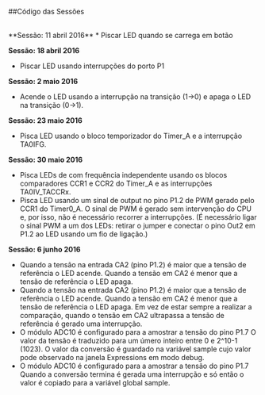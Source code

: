 ##Código das Sessões

<br>
**Sessão: 11 abril 2016**
* Piscar LED quando se carrega em botão

**Sessão: 18 abril 2016**
* Piscar LED usando interrupções do porto P1

**Sessão: 2 maio 2016**
* Acende o LED usando a interrupção na transição (1->0) e apaga o LED na transição (0->1).

**Sessão: 23 maio 2016**
* Pisca LED usando o bloco temporizador do Timer_A e a interrupção TA0IFG.

**Sessão: 30 maio 2016**
* Pisca LEDs de com frequência independente usando  os blocos comparadores CCR1 e CCR2 do Timer_A e as interrupções TA0IV_TACCRx.
* Pisca LED usando um sinal de output no pino P1.2 de PWM gerado pelo CCR1 do Timer0_A. O sinal de PWM é gerado sem intervenção do CPU e, por isso, não é necessário recorrer a interrupções. (É necessário ligar o sinal PWM a um dos LEDs: retirar o jumper e conectar o pino Out2 em P1.2 ao LED usando um fio de ligação.)

**Sessão: 6 junho 2016**
* Quando a tensão na entrada CA2 (pino P1.2) é maior que a tensão de referência o LED acende. Quando a tensão em CA2 é menor que a tensão de referência o LED apaga.
* Quando a tensão na entrada CA2 (pino P1.2) é maior que a tensão de referência o LED acende. Quando a tensão em CA2 é menor que a tensão de referência o LED apaga. Em vez de estar sempre a realizar a comparação, quando o tensão em CA2 ultrapassa a tensão de referência é gerado uma interrupção.
* O módulo ADC10 é configurado para a amostrar a tensão do pino P1.7 O valor da tensão é traduzido para um úmero inteiro entre 0 e 2^10-1 (1023). O valor da conversão é guardado na variável sample cujo valor pode observado na janela Expressions em modo debug.
* O módulo ADC10 é configurado para a amostrar a tensão do pino P1.7 Quando a conversão termina é gerada uma interrupção e só então o valor é copiado para a variável global  sample.
